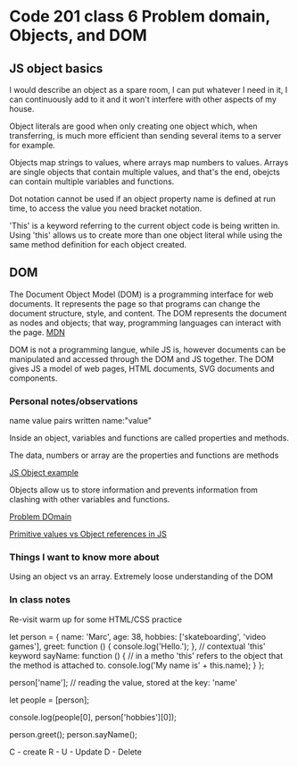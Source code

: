 # Code 201 class 6 Problem domain, Objects, and DOM

## JS object basics

I would describe an object as a spare room, I can put whatever I need in it, I can continuously add to it and it won't interfere with other aspects of my house.

Object literals are good when only creating one object which, when transferring, is much more efficient than sending several items to a server for example.

Objects map strings to values, where arrays map numbers to values.  Arrays are single objects that contain multiple values, and that's the end, obejcts can contain multiple variables and functions.

Dot notation cannot be used if an object property name is defined at run time, to access the value you need bracket notation.

'This' is a keyword referring to the current object code is being written in.  Using 'this' allows us to create more than one object literal while using the same method definition for each object created.

## DOM

The Document Object Model (DOM) is a programming interface for web documents. It represents the page so that programs can change the document structure, style, and content. The DOM represents the document as nodes and objects; that way, programming languages can interact with the page. [MDN](https://developer.mozilla.org/en-US/docs/Web/API/Document_Object_Model/Introduction)

DOM is not a programming langue, while JS is, however documents can be manipulated and accessed through the DOM and JS together.  The DOM gives JS a model of web pages, HTML documents, SVG documents and components.  

### Personal notes/observations

name value pairs written name:"value"

Inside an object, variables and functions are called properties and methods.

The data, numbers or array are the properties and functions are methods

[JS Object example](https://developer.mozilla.org/en-US/docs/Learn/JavaScript/Objects/Basics)

Objects allow us to store information and prevents information from clashing with other variables and functions.

[Problem DOmain](https://simpleprogrammer.com/understanding-the-problem-domain-is-the-hardest-part-of-programming)

[Primitive values vs Object references in JS](https://betterprogramming.pub/intermediate-javascript-whats-the-difference-between-primitive-values-and-object-references-e863d70677b)

### Things I want to know more about

Using an object vs an array.
Extremely loose understanding of the DOM

### In class notes

Re-visit warm up for some HTML/CSS practice

let person = {
name: 'Marc',
age: 38,
hobbies: ['skateboarding', 'video games'],
greet: function () {
console.log('Hello.');
 },
 // contextual 'this' keyword
 sayName: function () {
 // in a metho 'this' refers to the object that the method is attached to.
   console.log('My name is' + this.name);
   }
};

person['name']; // reading the value, stored at the key: 'name'

let people = [person];

console.log(people[0], person['hobbies'][0]);

person.greet();
person.sayName();

C - create
R - 
U - Update
D - Delete
